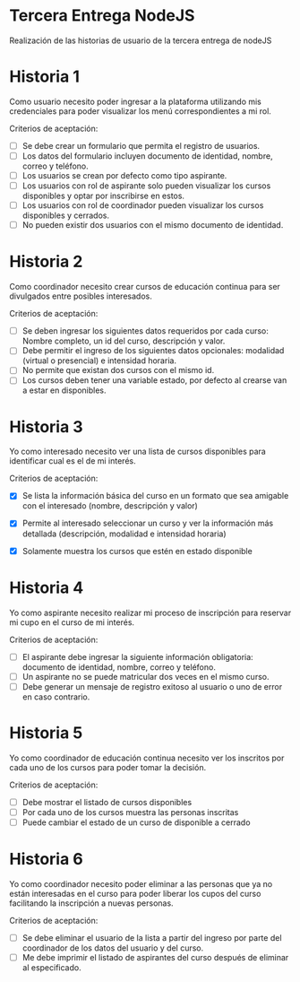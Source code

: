 # Tercera Entrega NodeJS

Realización de las historias de usuario de la tercera entrega de nodeJS

# Historia 1

Como usuario necesito poder ingresar a la plataforma utilizando mis credenciales para poder visualizar los menú correspondientes a mi rol.

Criterios de aceptación: 

- [ ] Se debe crear un formulario que permita el registro de usuarios.
- [ ] Los datos del formulario incluyen documento de identidad, nombre, correo y teléfono.
- [ ] Los usuarios se crean por defecto como tipo aspirante.
- [ ] Los usuarios con rol de aspirante solo pueden visualizar los cursos disponibles y optar por inscribirse en estos.
- [ ] Los usuarios con rol de coordinador pueden visualizar los cursos disponibles y cerrados.
- [ ] No pueden existir dos usuarios con el mismo documento de identidad.

# Historia 2

Como coordinador necesito crear cursos de educación continua para ser divulgados entre posibles interesados.

Criterios de aceptación:

- [ ] Se deben ingresar los siguientes datos requeridos por cada curso: Nombre completo, un id del curso, descripción y valor.
- [ ] Debe permitir el ingreso de los siguientes datos opcionales: modalidad (virtual o presencial) e intensidad horaria.
- [ ] No permite que existan dos cursos con el mismo id.
- [ ] Los cursos deben tener una variable estado, por defecto al crearse van a estar en disponibles.

# Historia 3

Yo como interesado necesito ver una lista de cursos disponibles para identificar cual es el de mi interés.

Criterios de aceptación:

- [x] Se lista la información básica del curso en un formato que sea amigable con el interesado (nombre, descripción y valor)
- [x] Permite al interesado seleccionar un curso y ver la información más detallada (descripción, modalidad e intensidad horaria)
- [x] Solamente muestra los cursos que estén en estado disponible


# Historia 4

Yo como aspirante necesito realizar mi proceso de inscripción para reservar mi cupo en el curso de mi interés.

Criterios de aceptación: 

- [ ] El aspirante debe ingresar la siguiente información obligatoria: documento de identidad, nombre, correo y teléfono.
- [ ] Un aspirante no se puede matricular dos veces en el mismo curso.
- [ ] Debe generar un mensaje de registro exitoso al usuario o uno de error en caso contrario.

# Historia 5

Yo como coordinador de educación continua necesito ver los inscritos por cada uno de los cursos para poder tomar la decisión.

Criterios de aceptación:

- [ ] Debe mostrar el listado de cursos disponibles
- [ ] Por cada uno de los cursos muestra las personas inscritas
- [ ] Puede cambiar el estado de un curso de disponible a cerrado

# Historia 6
Yo como coordinador necesito poder eliminar a las personas que ya no están interesadas en el curso para poder liberar los cupos del curso facilitando la inscripción a nuevas personas.

Criterios de aceptación:

- [ ] Se debe eliminar el usuario de la lista a partir del ingreso por parte del coordinador de los datos del usuario y del curso.
- [ ] Me debe imprimir el listado de aspirantes del curso después de eliminar al especificado.